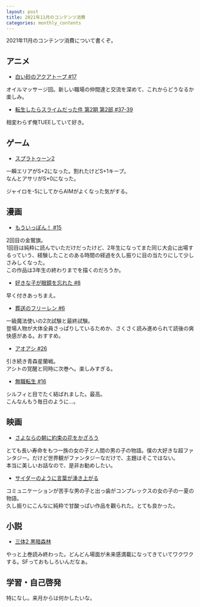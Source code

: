 ```yaml
---
layout: post
title: 2021年11月のコンテンツ消費
categories: monthly_contents
---
```


2021年11月のコンテンツ消費について書くぞ。

## アニメ
- [白い砂のアクアトープ #17](https://annict.com/works/7922)

オイルマッサージ回。新しい職場の仲間達と交流を深めて、これからどうなるか楽しみ。


- [転生したらスライムだった件 第2期 第2部 #37-39](https://annict.com/works/7411)

相変わらず俺TUEEしていて好き。  


## ゲーム
- [スプラトゥーン2](https://amzn.to/3febU6I)

一瞬エリアがS+2になった。割れたけどS+1キープ。  
なんとアサリがS+0になった。

ジャイロを-5にしてからAIMがよくなった気がする。


## 漫画

- [もういっぽん！ #15](https://amzn.to/3cQn14t)

2回目の金鷲旗。  
1回目は純粋に読んでいただけだったけど、2年生になってまた同じ大会に出場するっていう、経験したことのある時間の経過を久し振りに目の当たりにして少しさみしくなった。  
この作品は3年生の終わりまでを描くのだろうか。

- [好きな子が眼鏡を忘れた #8](https://amzn.to/3cV8MeE)

早く付きあっちまえ。

- [葬送のフリーレン #6](https://amzn.to/3cRMIBp)

一級魔法使いの2次試験と最終試験。  
登場人物が大体全員さっぱりしているためか、さくさく読み進められて読後の爽快感がある。おすすめ。

- [アオアシ #26](https://amzn.to/3G4anvc)

引き続き青森星蘭戦。  
アシトの覚醒と同時に次巻へ。楽しみすぎる。

- [無職転生 #16](https://amzn.to/3pteeeq)

シルフィと目でたく結ばれました。最高。  
こんなんもう毎日のように…。


## 映画
- [さよならの朝に約束の花をかざろう](https://filmarks.com/movies/75169)

とても長い寿命をもつ一族の女の子と人間の男の子の物語。僕の大好きな超ファンタジー。だけど世界観がファンタジーなだけで、主題はそこではない。  
本当に美しいお話なので、是非お勧めしたい。

- [サイダーのように言葉が湧き上がる](https://filmarks.com/movies/83003)

コミュニケーションが苦手な男の子と出っ歯がコンプレックスの女の子の一夏の物語。  
久し振りにこんなに純粋で甘酸っぱい作品を觀られた。とても良かった。


## 小説
- [三体2 黒暗森林](https://amzn.to/3nVKWFO)

やっと上巻読み終わった。どんどん場面が未来感満載になってきていてワクワクする。SFっておもしろいんだなぁ。


## 学習・自己啓発

特になし。来月からは何かしたいな。
